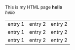<html>

This is my HTML page
<b>hello</b><br>
<i>hello</i>

<table>
<tr>
<td> entry 1</td>
<td> entry 2</td>
<td> entry 2</td>
</tr>
<tr>
<td> entry 1</td>
<td> entry 2</td>
<td> entry 2</td>
</tr>
<tr>
<td> entry 1</td>
<td> entry 2</td>
<td> entry 2</td>
</tr>
</table>


</html>
